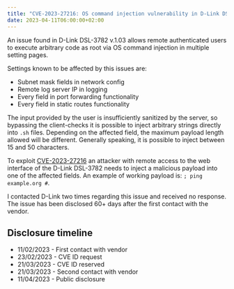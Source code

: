 ```yaml
---
title: "CVE-2023-27216: OS command injection vulnerability in D-Link DSL-3782"
date: 2023-04-11T06:00:00+02:00
---
```


An issue found in D-Link DSL-3782 v.1.03 allows remote authenticated users to execute arbitrary code as root via OS command injection in multiple setting pages.

Settings known to be affected by this issues are: 

- Subnet mask fields in network config
- Remote log server IP in logging 
- Every field in port forwarding functionality 
- Every field in static routes functionality 

The input provided by the user is insufficiently sanitized by the server, so bypassing the client-checks it is possible to inject arbitrary strings directly into `.sh` files. Depending on the affected field, the maximum payload length allowed will be different. Generally speaking, it is possible to inject between 15 and 50 characters.

To exploit [CVE-2023-27216](https://cve.mitre.org/cgi-bin/cvename.cgi?name=CVE-2023-27216) an attacker with remote access to the web interface of the D-Link DSL-3782 needs to inject a malicious payload into one of the affected fields. An example of working payload is: `; ping example.org #`.

I contacted D-Link two times regarding this issue and received no response.
The issue has been disclosed 60+ days after the first contact with the vendor.

## Disclosure timeline

- 11/02/2023 - First contact with vendor
- 23/02/2023 - CVE ID request
- 21/03/2023 - CVE ID reserved
- 21/03/2023 - Second contact with vendor
- 11/04/2023 - Public disclosure
